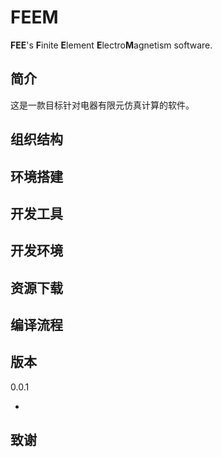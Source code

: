 # FEEM
**FEE**'s **F**inite **E**lement **E**lectro**M**agnetism software.

## 简介
这是一款目标针对电器有限元仿真计算的软件。
##  组织结构
## 环境搭建
## 开发工具
## 开发环境
## 资源下载
## 编译流程

## 版本

0.0.1

- ​

##  致谢


